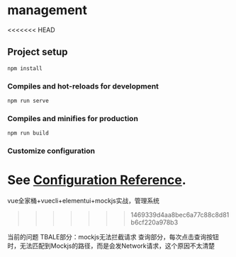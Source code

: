 # management
<<<<<<< HEAD

## Project setup
```
npm install
```

### Compiles and hot-reloads for development
```
npm run serve
```

### Compiles and minifies for production
```
npm run build
```

### Customize configuration
See [Configuration Reference](https://cli.vuejs.org/config/).
=======
vue全家桶+vuecli+elementui+mockjs实战，管理系统
>>>>>>> 1469339d4aa8bec6a77c88c8d81b6cf220a978b3

当前的问题
TBALE部分：mockjs无法拦截请求
    查询部分，每次点击查询按钮时，无法匹配到Mockjs的路径，而是会发Network请求，这个原因不太清楚
